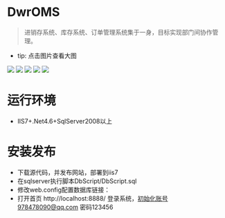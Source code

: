 # DwrOMS

> 进销存系统、库存系统、订单管理系统集于一身，目标实现部门间协作管理。

- tip: 点击图片查看大图

![](https://github.com/colindcli/DwrOMS/blob/master/DbScript/img/1.gif?raw=true)
![](https://github.com/colindcli/DwrOMS/blob/master/DbScript/img/2.gif?raw=true)
![](https://github.com/colindcli/DwrOMS/blob/master/DbScript/img/3.gif?raw=true)
![](https://github.com/colindcli/DwrOMS/blob/master/DbScript/img/4.gif?raw=true)
![](https://github.com/colindcli/DwrOMS/blob/master/DbScript/img/5.gif?raw=true)

# 运行环境

- IIS7+.Net4.6+SqlServer2008以上

# 安装发布

- 下载源代码，并发布网站，部署到iis7
- 在sqlserver执行脚本DbScript/DbScript.sql
- 修改web.config配置数据库链接：<add name="DefaultConnectionString" connectionString="Data Source=服务器;uid=用户名;pwd=密码;database=数据库名;" providerName="System.Data.SqlClient" />
- 打开首页 http://localhost:8888/ 登录系统，初始化账号978478090@qq.com 密码123456
